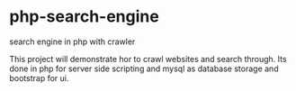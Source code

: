 php-search-engine
=================

search engine in php with crawler

This project will demonstrate hor to crawl websites and search through.
Its done in php for server side scripting and mysql as database storage and bootstrap for ui.
